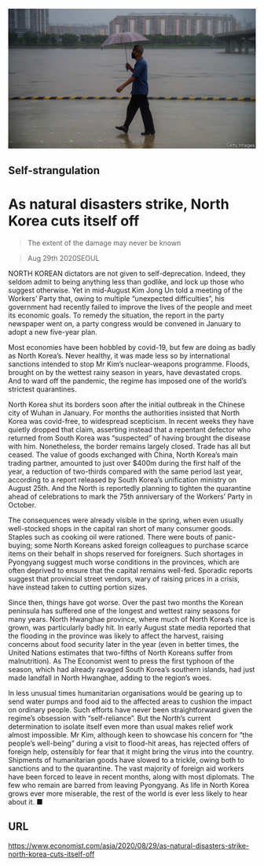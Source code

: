 ![](./images/20200829_ASP007_0.jpg)

## Self-strangulation

# As natural disasters strike, North Korea cuts itself off

> The extent of the damage may never be known

> Aug 29th 2020SEOUL

NORTH KOREAN dictators are not given to self-deprecation. Indeed, they seldom admit to being anything less than godlike, and lock up those who suggest otherwise. Yet in mid-August Kim Jong Un told a meeting of the Workers’ Party that, owing to multiple “unexpected difficulties”, his government had recently failed to improve the lives of the people and meet its economic goals. To remedy the situation, the report in the party newspaper went on, a party congress would be convened in January to adopt a new five-year plan.

Most economies have been hobbled by covid-19, but few are doing as badly as North Korea’s. Never healthy, it was made less so by international sanctions intended to stop Mr Kim’s nuclear-weapons programme. Floods, brought on by the wettest rainy season in years, have devastated crops. And to ward off the pandemic, the regime has imposed one of the world’s strictest quarantines.

North Korea shut its borders soon after the initial outbreak in the Chinese city of Wuhan in January. For months the authorities insisted that North Korea was covid-free, to widespread scepticism. In recent weeks they have quietly dropped that claim, asserting instead that a repentant defector who returned from South Korea was “suspected” of having brought the disease with him. Nonetheless, the border remains largely closed. Trade has all but ceased. The value of goods exchanged with China, North Korea’s main trading partner, amounted to just over $400m during the first half of the year, a reduction of two-thirds compared with the same period last year, according to a report released by South Korea’s unification ministry on August 25th. And the North is reportedly planning to tighten the quarantine ahead of celebrations to mark the 75th anniversary of the Workers’ Party in October.

The consequences were already visible in the spring, when even usually well-stocked shops in the capital ran short of many consumer goods. Staples such as cooking oil were rationed. There were bouts of panic-buying; some North Koreans asked foreign colleagues to purchase scarce items on their behalf in shops reserved for foreigners. Such shortages in Pyongyang suggest much worse conditions in the provinces, which are often deprived to ensure that the capital remains well-fed. Sporadic reports suggest that provincial street vendors, wary of raising prices in a crisis, have instead taken to cutting portion sizes.

Since then, things have got worse. Over the past two months the Korean peninsula has suffered one of the longest and wettest rainy seasons for many years. North Hwanghae province, where much of North Korea’s rice is grown, was particularly badly hit. In early August state media reported that the flooding in the province was likely to affect the harvest, raising concerns about food security later in the year (even in better times, the United Nations estimates that two-fifths of North Koreans suffer from malnutrition). As The Economist went to press the first typhoon of the season, which had already ravaged South Korea’s southern islands, had just made landfall in North Hwanghae, adding to the region’s woes.

In less unusual times humanitarian organisations would be gearing up to send water pumps and food aid to the affected areas to cushion the impact on ordinary people. Such efforts have never been straightforward given the regime’s obsession with “self-reliance”. But the North’s current determination to isolate itself even more than usual makes relief work almost impossible. Mr Kim, although keen to showcase his concern for “the people’s well-being” during a visit to flood-hit areas, has rejected offers of foreign help, ostensibly for fear that it might bring the virus into the country. Shipments of humanitarian goods have slowed to a trickle, owing both to sanctions and to the quarantine. The vast majority of foreign aid workers have been forced to leave in recent months, along with most diplomats. The few who remain are barred from leaving Pyongyang. As life in North Korea grows ever more miserable, the rest of the world is ever less likely to hear about it. ■

## URL

https://www.economist.com/asia/2020/08/29/as-natural-disasters-strike-north-korea-cuts-itself-off
